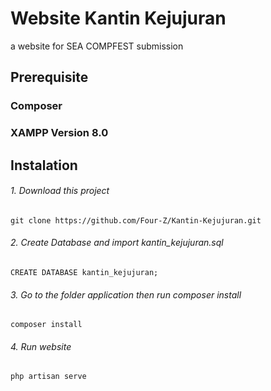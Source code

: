 # Website Kantin Kejujuran
a website for SEA COMPFEST submission

## Prerequisite

### Composer
### XAMPP Version 8.0


## Instalation

###### 1. Download this project
```
git clone https://github.com/Four-Z/Kantin-Kejujuran.git
```

###### 2. Create Database and import kantin_kejujuran.sql
```
CREATE DATABASE kantin_kejujuran;
```

###### 3. Go to the folder application then run composer install
```
composer install
```

###### 4. Run website
```
php artisan serve
```

